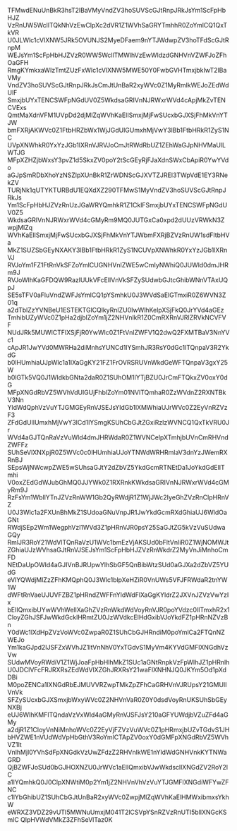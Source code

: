 TFMwdENuUnBkR3hsT2lBaVMyVndZV3hoSUVScGJtRnpJRkJsYm1ScFpHbHJZ
VzRnUW5WcllTQkNhVzEwClpXc2dVR1Z1WVhSaGRYTmhhR0ZoYmlCQ1QxTkVR
U0JLWlc1cVlXNW5JRk5OVUNJS2MyeDFaem9nYTJWdwpZV3hoTFdScGJtRnpM
WEJsYm1ScFpHbHJZVzR0WW5WcllTMWlhVzEwWldzdGNHVnVZWFJoZFhOaGFH
RmgKYmkxaWIzTmtZUzFxWlc1cVlXNW5MWE50Y0FwbGVHTmxjbkIwT2lBaVMy
VndZV3hoSUVScGJtRnpJRkJsCmJtUnBaR2xyWVc0Z1MyRmlkWEJoZEdWdUlF
SmxjbUYxTENCSWFpNGdUV0Z5WkdsaGRIVnNJRWxrWVd4cApjMkZvTENCVExs
QmtMaXdnVFM1UVpDd2djMlZqWVhKaElISmxjMjFwSUcxbGJXSjFhMkVnYTJW
bmFXRjAKWVc0Z1FtbHRZbWx1WjJGdUlGUmxhMjVwY3lBb1FtbHRkR1ZyS1NC
UVpXNWhkR0YxYzJGb1lXRnVJRVJoCmJtRWdRbUZ1ZEhWaGJpNHVMaUlLWTJG
MFpXZHZjbWxsY3pvZ1d5SkxZV0poY2tScGEyRjFJaXdnSWxCbApiR0YwYVdo
aGJpSmRDbXhoYzNSZlpXUnBkR1ZrWDNScGJXVTZJREl3TWpVdE1EY3RNekZV
TURjNk1qUTYKTURBdU1EQXdXZ290TFMwS1MyVndZV3hoSUVScGJtRnpJRkJs
Ym1ScFpHbHJZVzRnUzJGaWRYQmhkR1Z1CklFSmxjbUYxTENCSWFpNGdUV0Z5
WkdsaGRIVnNJRWxrWVd4cGMyRm9MQ0JUTGxCa0xpd2dUUzVRWkN3ZwpjMlZq
WVhKaElISmxjMjFwSUcxbGJXSjFhMkVnYTJWbmFXRjBZVzRnUW1sdFltbHVa
MkZ1SUZSbGEyNXAKY3lBb1FtbHRkR1ZyS1NCUVpXNWhkR0YxYzJGb1lXRnVJ
RVJoYm1FZ1FtRnVkSFZoYmlCUGNHVnlZWE5wCmIyNWhiQ0JUWld0dmJHRm9J
RVJoWlhKaGFDQW9RazlUUkVFcElIVnVkSFZySUdwbGJtcGhibWNnVTAxUQpJ
SE5sTFV0aFluVndZWFJsYmlCQ1pYSmhkU0J3WVdSaElGTmxiR0Z6WVN3Z01q
a2dTblZzYVNBeU1ESTEKTGlCQlkyRnlZU0IwWlhKelpXSjFkQ0JrYVd4aGEz
TmhibUZyWVc0Z1pHa2djblZoYm1jZ2NHVnlkR1Z0CmRXRnVJRlZRVkNCVFVF
NUdJRk5MUWlCTFlXSjFjR0YwWlc0Z1FtVnlZWFV1Q2dwQ2FXMTBaV3NnYVc1
cApJR1JwYVd0MWRHa2diMnhsYUNCd1lYSmhJR3RsY0dGc1lTQnpaV3R2YkdG
b0lHUmhiaUJpWlc1a1lXaGgKY21FZ1FrOVRSRUVnWkdGeWFTQnpaV3gxY25W
b0lGTk5VQ0J1WldkbGNta2daR0Z1SUhOM1lYTjBZU0JrCmFTQkxZV0oxY0dG
MFpXNGdRbVZ5WVhVdUlGUjFhblZoYm01NVlTQmhaR0ZzWVdnZ2RXNTBkV3Nn
YldWdQphVzVuYTJGMGEyRnVJSEJsYldGb1lXMWhiaUJrWVc0Z2EyVnRZVzF3
ZFdGdUlIUmxhMjVwY3lCd1lYSmgKSUhCbGJtZGxiRzlzWVNCQ1QxTkVRU0Jr
WVd4aGJTQnRaVzVuWld4dmJHRWdaR0Z1WVNCelpXTmhjbUVnCmRHVndZWFFz
SUhSeVlXNXpjR0Z5WVc0c0lHUmhiaUJoYTNWdWRHRmlaV3dnYzJWemRXRnBJ
SEpsWjNWcwpZWE5wSUhsaGJtY2dZbVZ5YkdGcmRTNEtDa1JoYkdGdElITmhi
V0oxZEdGdWJubGhMQ0JJYWk0Z1RXRnkKWkdsaGRIVnNJRWxrWVd4cGMyRm9J
RzFsYm1WbllYTnJZVzRnWW1Gb2QyRWdjR1Z1WjJWc2IyeGhZVzRnClpHRnVZ
U0J3Wlc1a2FXUnBhMkZ1SUdoaGNuVnpJR1JwYkdGcmRXdGhiaUJ6WldOaGNt
RWdjSEp2Wm1WegphVzl1WVd3Z1pHRnVJR0psY25SaGJtZG5kVzVuSUdwaGQy
RmlJR3RoY21WdVlTQnRaVzU1WVc1bmEzVjAKSUd0bFltVnliR0Z1WjNOMWJt
ZGhiaUJzWVhsaGJtRnVJSEJsYm1ScFpHbHJZVzRnWkdrZ2MyVnJiMnhoCmFD
NEtDaUpOWld4aGJIVnBJRUpwYlhSbGF5QnBibWtzSUd0aGJXa2dZbVZ5YUdG
eVlYQWdjMlZzZFhKMQphQ0J3Wlc1blpXeHZiR0VnUWs5VFJFRWdaR2tnYW1W
dWFtRnVaeUJUVFZBZ1pHRndZWFFnYldWdFlXaGgKYldrZ2JXVnJZVzVwYzIx
bElIQmxibUYwWVhWellXaGhZVzRnWkdWdVoyRnVJR0poYVdzc0lITmxhR2x1
CloyZGhJSFJwWkdGcklHRmtZU0JzWVdkcElHdGxibVJoYkdFZ1pHRnNZVzBn
Y0dWc1lXdHpZVzVoWVc0ZwpaR0Z1SUhCbGJHRndiM0poYmlCa2FTQnNZWEJo
Ym1kaGJpd2lJSFZxWVhJZ1ltVnNhV0YxTGdvS1MyVm4KYVdGMFlXNGdhVzVw
SUdwMVoyRWdiV1Z1WjJoaFpHbHlhMkZ1SUc1aGNtRnpkVzFpWlhJZ1pHRnlh
U0JDClVFcFRJRXRsZEdWdVlXZGhJRXRsY21waFlXNHNJQ0JKYm5Od1pXdDBi
M0poZENCa1lXNGdRbEJMUVVRZwpTMkZpZFhCaGRHVnVJRUpsY21GMUlIVnVk
SFZySUcxbGJXSmxjbWxyWVc0Z2NHVnVaR0Z0Y0dsdVoyRnUKSUhSbGEyNXBj
eUJ6WlhKMFlTQndaVzVxWld4aGMyRnVJSFJsY210aGFYUWdjbVZuZFd4aGMy
a2djR1Z1CloyVnNiMnhoWVc0Z2EyVjFZVzVuWVc0Z1pHRmxjbUZvTGdvS1JH
bHVZWE1nVUdWdVpHbGthV3RoYmlCTApZV0oxY0dGMFpXNGdRbVZ5WVhVZ1lt
VnlhMjl0YVhSdFpXNGdkVzUwZFdzZ2RHVnlkWE1nYldWdGNHVnkKYTNWaGRD
QjBZWFJoSUd0bGJHOXNZU0JrWVc1aElIQmxibVJwWkdscllXNGdZV2RoY2lC
a1lYQmhkQ0J0ClpXNWtiM0p2Ym1jZ2NHVnVhVzVuYTJGMFlXNGdiWFYwZFNC
c1lYbGhibUZ1SUhCbGJtUnBaR2xyWVc0ZwpjMlZqWVhKaElHMWxibmxsYkhW
eWRXZ3VDZ29vUTI5MWNuUmxjM041T2lCSVpYSnRZVzRnUTI5bllXNGcKSmlC
QlpHVWdVMkZ3ZFhSeVlTaz0K
